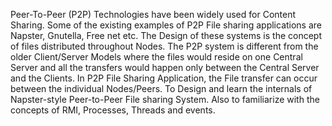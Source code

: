 Peer-To-Peer (P2P) Technologies have been widely used for Content Sharing. Some of the existing examples of P2P File sharing applications are Napster, Gnutella, Free net etc. The Design of these systems is the concept of files distributed throughout Nodes. The P2P system is different from the older Client/Server Models where the files would reside on one Central Server and all the transfers would happen only between the Central Server and the Clients. In P2P File Sharing Application, the File transfer can occur between the individual Nodes/Peers.
To Design and learn the internals of Napster-style Peer-to-Peer File sharing System.
Also to familiarize with the concepts of RMI, Processes, Threads and events.
